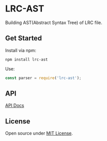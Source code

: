 # LRC-AST

Building AST(Abstract Syntax Tree) of LRC file.

## Get Started

Install via npm:

```
npm install lrc-ast
```

Use:

```javascript
const parser = require('lrc-ast');
```

## API

[API Docs](https://crsjimo.github.io/lrc-ast/index.html)

## License

Open source under [MIT License](LICENSE).